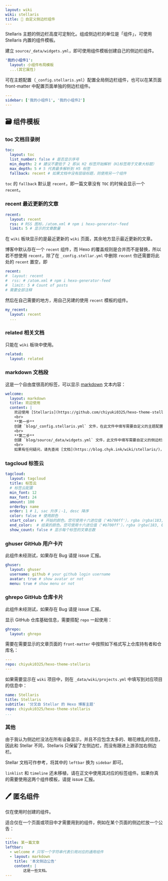 ```yaml
---
layout: wiki
wiki: stellaris
title: 🧮 自定义侧边栏组件
---
```


Stellaris 主题的侧边栏高度可定制化。组成侧边栏的单位是「组件」，可使用 Stellaris 内置的组件模板。

建立 `source/_data/widgets.yml`，即可使用组件模板创建自己的侧边栏组件。

```yaml blog/source/_data/widgets.yml
'我的小组件1':
  layout: 小组件布局模板
  ...(其它属性)
```

可在主题配置（`_config.stellaris.yml`）配置全局侧边栏组件，也可以在某页面 front-matter 中配置页面单独的侧边栏组件。

```yaml blog/source/_posts/xxx.md
---
sidebar: ['我的小组件1', '我的小组件2']
---
```

## 🗃️ 组件模板

### toc 文档目录树

```yaml blog/source/_data/widgets.yml
toc:
  layout: toc
  list_number: false # 是否显示序号
  min_depth: 2 # 建议不要低于 2 即从 H2 标签开始解析（H1标签用于文章大标题）
  max_depth: 5 # 5 代表最多解析到 H5 标签
  fallback: recent # 如果文档中没有层级标题，则使用另一个组件
```

`toc` 的 `fallback` 默认是 `recent`，即一篇文章没有 `TOC` 的时候会显示一个 `recent`。

### recent 最近更新的文章

```yaml blog/source/_data/widgets.yml
recent:
  layout: recent
  rss: # RSS 图标，/atom.xml # npm i hexo-generator-feed
  limit: 5 # 显示的文章数量
```

在 `wiki` 板块显示的是最近更新的 `wiki` 页面，其余地方显示最近更新的文章。

博客中默认存在一个 `recent` 组件，而 Hexo 的覆盖规则是合并而不是替换，所以若不想使用 `recent`，除了在 `_config.stellar.yml` 中删除 `recent` 你还需要将此处的 `recent` 置空，即

```yaml blog/source/_data/widgets.yml
recent:
#  layout: recent
#  rss: # /atom.xml # npm i hexo-generator-feed
#  limit: 5 # Count of posts
# 需要全部注释
```

然后在自己需要的地方，用自己另建的使用 `recent` 模板的组件。

```yaml blog/source/_data/widgets.yml
my_recent:
  layout: recent
  ...

```

### related 相关文档

只能在 `wiki` 板块中使用。

```yaml blog/source/_data/widgets.yml
related:
  layout: related
```

### markdown 文档段

这是一个自由度很高的标签，可以显示 [markdown](https://docs.github.com/zh/get-started/writing-on-github/getting-started-with-writing-and-formatting-on-github/basic-writing-and-formatting-syntax) 文本内容：

```yaml blog/source/_data/widgets.yml
welcome:
  layout: markdown
  title: 欢迎使用
  content: |
    欢迎使用 [Stellaris](https://github.com/chiyuki0325/hexo-theme-stellaris/) 主题，下面是您的入门指南，祝您使用愉快！
    <br>
    **第一步**
    创建 `blog/_config.stellaris.yml` 文件，在此文件中填写需要自定义的主题配置。
    <br>
    **第二步**
    创建 `blog/source/_data/widgets.yml` 文件，此文件中填写需要自定义的侧边栏组件，例如 `welcome` 组件。
    <br>
    如果有任何疑问，请先查阅 [文档](https://blog.chyk.ink/wiki/stellaris/)，如果文档中没有提供，请提 [issue](https://github.com/chiyuki0325/hexo-theme-stellaris/issues/) 向开发者询问。
```

### tagcloud 标签云

```yaml blog/source/_data/widgets.yml
tagcloud:
  layout: tagcloud
  title: 标签云
  # 标签云配置
  min_font: 12
  max_font: 24
  amount: 100
  orderby: name
  order: 1 # 1, sac 升序；-1, desc 降序
  color: false # 使用颜色
  start_color:  # 开始的颜色。您可使用十六进位值（'#b700ff'），rgba（rgba(183, 0, 255, 1)），hsla（hsla(283, 100%, 50%, 1)）或 颜色关键字。此变量仅在 color 参数开启时才有用。
  end_color:  # 结束的颜色。您可使用十六进位值（'#b700ff'），rgba（rgba(183, 0, 255, 1)），hsla（hsla(283, 100%, 50%, 1)）或 颜色关键字。此变量仅在 color 参数开启时才有用。
  show_count: false # 显示每个标签的文章总数

```

### ghuser GitHub 用户卡片

此组件未经测试，如果存在 Bug 请提 issue 汇报。

```yaml blog/source/_data/widgets.yml
ghuser:
  layout: ghuser
  username: github # your github login username
  avatar: true # show avatar or not
  menu: true # show menu or not
```

### ghrepo GitHub 仓库卡片

此组件未经测试，如果存在 Bug 请提 issue 汇报。

显示 GitHub 仓库基础信息，需要搭配 `repo` 一起使用：

```yaml blog/source/_data/widgets.yml
ghrepo:
  layout: ghrepo
```

需要在需要显示的文章页面的 `front-matter` 中按照如下格式写上仓库持有者和仓库名：

```yaml blog/source/_posts/xxx.md
---
repo: chiyuki0325/hexo-theme-stellaris
---
```

如果需要显示在 `wiki` 项目中，则在 `_data/wiki/projects.yml` 中填写到对应项目的信息中：

```yaml blog/source/_data/wiki/projects.yml
name: Stellaris
title: Stellaris
subtitle: '分叉自 Stellar 的 Hexo 博客主题'
repo: chiyuki0325/hexo-theme-stellaris
...
```

### 其他

由于我认为侧边栏没法在所有设备显示，并且不应包含太多的、眼花缭乱的信息，因此和 Stellar 不同，Stellaris 只保留了左侧边栏，而没有跟进上游添加右侧边栏。

Stellar 文档可作参考，将其中的 `leftbar` 换为 `sidebar` 即可。

`linklist` 和 `timeline` 还未移植，请在正文中使用其对应的标签组件。如果你真的需要使用这两个组件模板，请提 issue 汇报。

## 🖊️ 匿名组件

仅在使用时创建的组件。

适合仅在一个页面或项目中才需要用到的组件，例如在某个页面的侧边栏放一个公告：

```yaml blog/source/_posts/xxx.md
---
title: 某一篇文章
leftbar:
  - welcome # 只写一个字符串代表引用对应的通用组件
  - layout: markdown
    title: '本文侧边公告'
    content: |
		这是一些文档。
---
```
